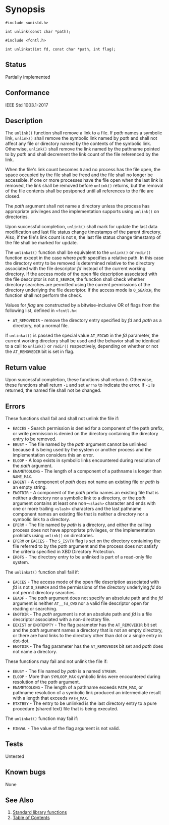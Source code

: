 <!-- Documentation template to fill -->
<!-- #MUST_BE: make good synopsis -->
# Synopsis 

`#include <unistd.h>`</br>

`int unlink(const char *path);`</br>

`#include <fcntl.h>`</br>

`int unlinkat(int fd, const char *path, int flag);`</br>

<!-- #MUST_BE: check status according to implementation -->
## Status

Partially implemented

<!-- #MUST_BE: if function shall be posix compliant print the standard signature  -->
## Conformance

IEEE Std 1003.1-2017 

<!-- #MUST_BE: update description from opengroup AND READ IT and check if it matches  -->
## Description 
 


The `unlink()` function shall remove a link to a file. If _path_ names a symbolic link, `unlink()` shall remove the symbolic link named by _path_ and shall not affect any file or directory named by the contents of the symbolic link. Otherwise, `unlink()` shall remove the link named by the pathname pointed to by _path_ and shall decrement the link count of the file referenced by the link.

When the file's link count becomes `0` and no process has the file open, the space occupied by the file shall be freed and the file shall no longer be accessible. If one or more processes have the file open when the last link is removed, the link shall be removed before `unlink()` returns, but the removal of the file contents shall be postponed until all references to the file are closed.

The _path_ argument shall not name a directory unless the process has appropriate privileges and the implementation supports using `unlink()` on directories.

Upon successful completion, `unlink()` shall mark for update the last data modification and last file status change timestamps of the parent directory. Also, if the file's link count is not `0`, the last file status change timestamp of the file shall be marked for update.

The `unlinkat()` function shall be equivalent to the `unlink()` or `rmdir()` function except in the case where _path_ specifies a relative path. In this case the directory entry to be removed is determined relative to the directory associated with the file descriptor _fd_ instead of the current working directory. If the access mode of the open file description associated with the file descriptor is not `O_SEARCH`, the function shall check whether directory searches are permitted using the current permissions of the directory underlying the file descriptor. If the access mode is `O_SEARCH`, the function shall not perform the check.

Values for _flag_ are constructed by a bitwise-inclusive OR of flags from the following list, defined in `<fcntl.h>`:
 * `AT_REMOVEDIR` - remove the directory entry specified by _fd_ and _path_ as a directory, not a normal file.

If `unlinkat()` is passed the special value `AT_FDCWD` in the _fd_ parameter, the current working directory shall be used and the behavior shall be identical to a call to `unlink()` or `rmdir()` respectively, depending on whether or not the `AT_REMOVEDIR` bit is set in flag.


<!-- #MUST_BE: check return values by the function  -->
## Return value

Upon successful completion, these functions shall return `0`. Otherwise, these functions shall return `-1` and set `errno` to indicate the error. If `-1` is returned, the named file shall not be changed.

<!-- #MUST_BE: check what errors can cause the function to fail  -->
## Errors

These functions shall fail and shall not unlink the file if:

* `EACCES` - Search permission is denied for a component of the path prefix, or write permission is denied on the directory containing the directory entry to be removed.
* `EBUSY` - The file named by the _path_ argument cannot be unlinked because it is being used by the system or another process and the implementation considers this an error.
* `ELOOP` - A loop exists in symbolic links encountered during resolution of the _path_ argument.
* `ENAMETOOLONG` - The length of a component of a pathname is longer than `NAME_MAX`.
* `ENOENT` - A component of _path_ does not name an existing file or _path_ is an empty string.
* `ENOTDIR` - A component of the _path_ prefix names an existing file that is neither a directory nor a symbolic link to a directory, or the _path_ argument contains at least one non-`<slash>` character and ends with one or more trailing `<slash>` characters and the last pathname component names an existing file that is neither a directory nor a symbolic link to a directory.
* `EPERM` - The file named by _path_ is a directory, and either the calling process does not have appropriate privileges, or the implementation prohibits using `unlink()` on directories.
* `EPERM` or `EACCES` - The `S_ISVTX` flag is set on the directory containing the file referred to by the _path_ argument and the process does not satisfy the criteria specified in XBD Directory Protection.
* `EROFS` - The directory entry to be unlinked is part of a read-only file system.

The `unlinkat()` function shall fail if:

* `EACCES` - The access mode of the open file description associated with _fd_ is not `O_SEARCH` and the permissions of the directory underlying _fd_ do not permit directory searches.
* `EBADF` - The _path_ argument does not specify an absolute path and the _fd_ argument is neither `AT__fd_CWD` nor a valid file descriptor open for reading or searching.
* `ENOTDIR` - The _path_ argument is not an absolute path and _fd_ is a file descriptor associated with a non-directory file.
* `EEXIST` or `ENOTEMPTY` - The flag parameter has the `AT_REMOVEDIR` bit set and the _path_ argument names a directory that is not an empty directory, or there are hard links to the directory other than dot or a single entry in dot-dot.
* `ENOTDIR` - The flag parameter has the `AT_REMOVEDIR` bit set and _path_ does not name a directory.

These functions may fail and not unlink the file if:

* `EBUSY` - The file named by _path_ is a named `STREAM`.
* `ELOOP` - More than `SYMLOOP_MAX` symbolic links were encountered during resolution of the _path_ argument.
* `ENAMETOOLONG` - The length of a pathname exceeds `PATH_MAX`, or pathname resolution of a symbolic link produced an intermediate result with a length that exceeds `PATH_MAX`.
* `ETXTBSY` - The entry to be unlinked is the last directory entry to a pure procedure (shared text) file that is being executed.


The `unlinkat()` function may fail if:

* `EINVAL` - The value of the flag argument is not valid.



<!-- #MUST_BE: function by default shall be untested, when tested there should be a link to test location and test command for ia32 test runner  -->
## Tests

Untested 

<!-- #MUST_BE: check for pending issues in  -->
## Known bugs 

None

## See Also

1. [Standard library functions](../README.md)
2. [Table of Contents](../../../README.md)